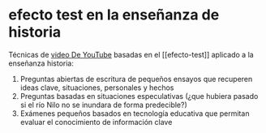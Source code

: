 # efecto test en la enseñanza de historia
Técnicas de [video De YouTube](https://youtu.be/S7fXPrSpvuM?si=R_SSNt-2zLaVTj-S) basadas en el [[efecto-test]] aplicado a la enseñanza historia:

1. Preguntas abiertas de escritura de pequeños ensayos que recuperen ideas clave, situaciones, personales y hechos
2. Preguntas basadas en situaciones especulativas (¿que hubiera pasado si el río Nilo no se inundara de forma predecible?)
3. Exámenes pequeños basados en tecnología educativa que permitan evaluar el conocimiento de información clave